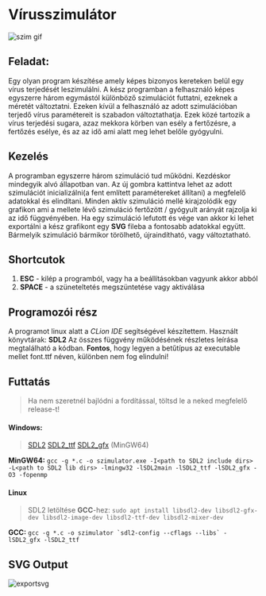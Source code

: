 # Vírusszimulátor
![szim gif](https://github.com/steflergabor/Virusszimulator/blob/main/img/szim.gif)
## Feladat:
Egy olyan program készítése amely képes bizonyos kereteken belül egy vírus terjedését leszimulálni.
A kész programban a felhasználó képes egyszerre három egymástól különböző szimulációt futtatni, ezeknek a méretét változtatni.
Ezeken kívül a felhasználó az adott szimulációban terjedő vírus paramétereit is szabadon változtathatja. Ezek közé tartozik a vírus terjedési sugara, azaz mekkora körben van esély a fertőzésre, a fertőzés esélye, és az az idő ami alatt meg lehet belőle gyógyulni.
## Kezelés
A programban egyszerre három szimuláció tud működni. Kezdéskor mindegyik alvó állapotban van. Az új gombra kattintva lehet az adott szimulációt inicializálni(a fent említett paramétereket állítani) a megfelelő adatokkal és elindítani.
Minden aktív szimuláció mellé kirajzolódik egy grafikon ami a mellete lévő szimuláció fertőzött / gyógyult arányát rajzolja ki az idő függvényében. Ha egy szimuláció lefutott és vége van akkor ki lehet exportálni a kész grafikont egy **SVG** fileba a fontosabb adatokkal együtt. Bármelyik szimuláció bármikor törölhető, újraindítható, vagy változtatható.
## Shortcutok
1. **ESC** - kilép a programból, vagy ha a beállításokban vagyunk akkor abból
2. **SPACE** - a szüneteltetés megszüntetése vagy aktiválása
## Programozói rész
A programot linux alatt a *CLion IDE* segítségével készítettem. Használt könyvtárak: **SDL2**
Az összes függvény működésének részletes leírása megtalálható a kódban.
**Fontos**, hogy legyen a betűtípus az executable mellet font.ttf néven, különben nem fog elindulni!
## **Futtatás**
> Ha nem szeretnél bajlódni a fordítással, töltsd le a neked megfelelő release-t!
#### **Windows:** 
> [SDL2](http://libsdl.org/release/SDL2-devel-2.0.14-mingw.tar.gz)
> [SDL2_ttf](https://www.libsdl.org/projects/SDL_ttf/release/SDL2_ttf-2.0.15-win32-x64.zip)
> [SDL2_gfx](https://www.ferzkopp.net/wordpress/2016/01/02/sdl_gfx-sdl2_gfx/) (MinGW64)

**MinGW64:** `gcc -g *.c -o szimulator.exe -I<path to SDL2 include dirs> -L<path to SDL2 lib dirs> -lmingw32 -lSDL2main -lSDL2_ttf -lSDL2_gfx -O3 -fopenmp`

#### **Linux**
> SDL2 letöltése **GCC**-hez: `sudo apt install libsdl2-dev libsdl2-gfx-dev libsdl2-image-dev libsdl2-ttf-dev libsdl2-mixer-dev`

**GCC:** ```gcc -g *.c -o szimulator `sdl2-config --cflags --libs` -lSDL2_gfx -lSDL2_ttf```
## SVG Output
![exportsvg](https://github.com/steflergabor/Virusszimulator/blob/main/img/szim_0_x0.svg)
